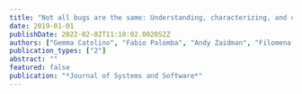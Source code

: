 ```yaml
---
title: "Not all bugs are the same: Understanding, characterizing, and classifying bug types"
date: 2019-01-01
publishDate: 2022-02-02T11:10:02.002052Z
authors: ["Gemma Catolino", "Fabio Palomba", "Andy Zaidman", "Filomena Ferrucci"]
publication_types: ["2"]
abstract: ""
featured: false
publication: "*Journal of Systems and Software*"
---
```


